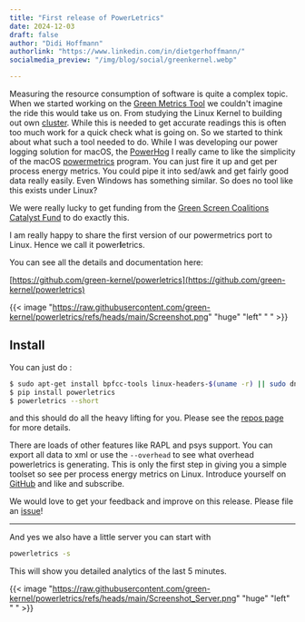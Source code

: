 ```yaml
---
title: "First release of PowerLetrics"
date: 2024-12-03
draft: false
author: "Didi Hoffmann"
authorlink: "https://www.linkedin.com/in/dietgerhoffmann/"
socialmedia_preview: "/img/blog/social/greenkernel.webp"

---
```


Measuring the resource consumption of software is quite a complex topic. When we started working on the [Green Metrics Tool](https://www.green-coding.io/products/green-metrics-tool/) we couldn't imagine the ride this would take us on. From studying the Linux Kernel to building out own [cluster](https://docs.green-coding.io/docs/measuring/measurement-cluster/). While this is needed to get accurate readings this is often too much work for a quick check what is going on. So we started to think about what such a tool needed to do. While I was developing our power logging solution for macOS, the [PowerHog](https://www.green-coding.io/products/power-hog/) I really came to like the simplicity of the macOS [powermetrics](https://firefox-source-docs.mozilla.org/performance/powermetrics.html) program. You can just fire it up and get per process energy metrics. You could pipe it into sed/awk and get fairly good data really easily. Even Windows has something similar. So does no tool like this exists under Linux?

We were really lucky to get funding from the [Green Screen Coalitions Catalyst Fund](https://greenscreen.network/en/blog/announcing-the-new-catalyst-fund-awardees/) to do exactly this.

I am really happy to share the first version of our powermetrics port to Linux. Hence we call it power**l**etrics.

You can see all the details and documentation here:

[https://github.com/green-kernel/powerletrics](https://github.com/green-kernel/powerletrics)

{{< image "https://raw.githubusercontent.com/green-kernel/powerletrics/refs/heads/main/Screenshot.png" "huge" "left" " " >}}


## Install

You can just do :

```bash
$ sudo apt-get install bpfcc-tools linux-headers-$(uname -r) || sudo dnf install bcc
$ pip install powerletrics
$ powerletrics --short
```

and this should do all the heavy lifting for you. Please see the [repos page](https://github.com/green-kernel/powerletrics) for more details.

 There are loads of other features like RAPL and psys support. You can export all data to xml or use the `--overhead` to see what overhead powerletrics is generating. This is only the first step in giving you a simple toolset so see per process energy metrics on Linux. Introduce yourself on [GitHub](https://github.com/orgs/green-kernel/discussions/1) and like and subscribe.

We would love to get your feedback and improve on this release. Please file an [issue](https://github.com/green-kernel/powerletrics/issues/new)!

---

And yes we also have a little server you can start with

```bash
powerletrics -s
```
This will show you detailed analytics of the last 5 minutes.

{{< image "https://raw.githubusercontent.com/green-kernel/powerletrics/refs/heads/main/Screenshot_Server.png" "huge" "left" " " >}}
